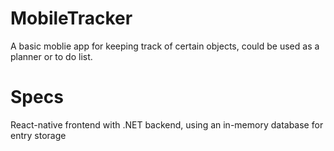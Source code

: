 # MobileTracker
A basic moblie app for keeping track of certain objects, could be used as a planner or to do list.

# Specs
React-native frontend with .NET backend, using an in-memory database for entry storage
